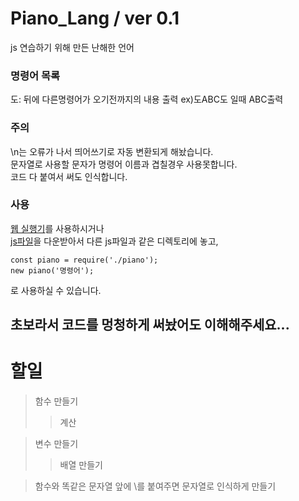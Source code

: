 # Piano_Lang / ver 0.1
js 연습하기 위해 만든 난해한 언어

### 명령어 목록
도: 뒤에 다른명령어가 오기전까지의 내용 출력 ex)도ABC도 일때 ABC출력

### 주의
\n는 오류가 나서 띄어쓰기로 자동 변환되게 해놨습니다.<br>
문자열로 사용할 문자가 명령어 이름과 겹칠경우 사용못합니다.<br>
코드 다 붙여서 써도 인식합니다.

### 사용
[웹 실행기](https://PianoLang.simonjentry.repl.co)를 사용하시거나<br>
[js파일](/piano.js)을 다운받아서 다른 js파일과 같은 디렉토리에 놓고,
```
const piano = require('./piano');
new piano('명령어');
```
로 사용하실 수 있습니다.

## 초보라서 코드를 멍청하게 써놨어도 이해해주세요...

# 할일
> 함수 만들기
> > 계산

> 변수 만들기
> > 배열 만들기

> 함수와 똑같은 문자열 앞에 \를 붙여주면 문자열로 인식하게 만들기
